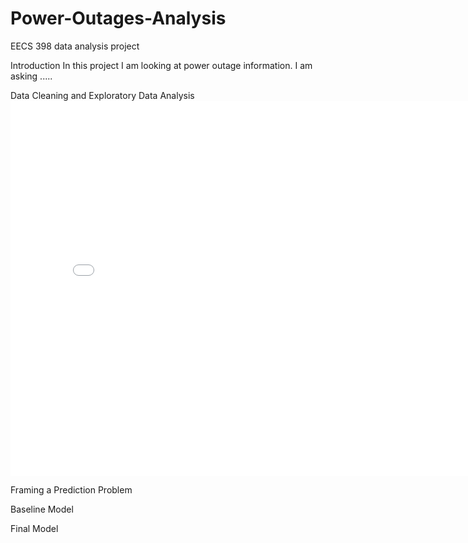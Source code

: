 # Power-Outages-Analysis
EECS 398 data analysis project

Introduction
    In this project I am looking at power outage information. I am asking .....

Data Cleaning and Exploratory Data Analysis
     <iframe src="assets/PriceVsState.html" width=800 height=600 frameborder=0>
     </iframe>


Framing a Prediction Problem

Baseline Model

Final Model
